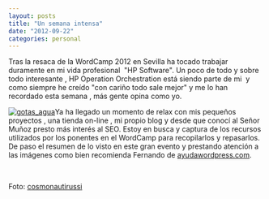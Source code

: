 ```yaml
---
layout: posts
title: "Un semana intensa"
date: "2012-09-22"
categories: personal
---
```


Tras la resaca de la WordCamp 2012 en Sevilla ha tocado trabajar duramente en mi vida profesional  "HP Software". Un poco de todo y sobre todo interesante , HP Operation Orchestration está siendo parte de mi  y como siempre he creído "con cariño todo sale mejor" y me lo han recordado esta semana , más gente opina como yo.

[![gotas_agua](images/gotas_agua.jpg "gotas_agua")](https://luispuente.net/wp-content/uploads/2012/09/gotas_agua.jpg)Ya ha llegado un momento de relax con mis pequeños proyectos , una tienda on-line , mi propio blog y desde que conocí al Señor Muñoz presto más interés al SEO. Estoy en busca y captura de los recursos utilizados por los ponentes en el WordCamp para recopilarlos y repasarlos. De paso el resumen de lo visto en este gran evento y prestando atención a las imágenes como bien recomienda Fernando de [ayudawordpress.com](https://ayudawordpress.com "ayudawordpress.com").

 

Foto: [cosmonautirussi](https://www.flickr.com/photos/cosmonautirussi/ "cosmonautirussi")
